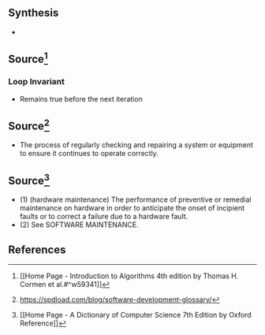 ## Synthesis
- 
## Source[^1]
### Loop Invariant
- Remains true before the next iteration

## Source[^2]
- The process of regularly checking and repairing a system or equipment to ensure it continues to operate correctly.

## Source[^3]
- (1) (hardware maintenance) The performance of preventive or remedial maintenance on hardware in order to anticipate the onset of incipient faults or to correct a failure due to a hardware fault. 
- (2) See SOFTWARE MAINTENANCE.
## References

[^1]:  [[Home Page - Introduction to Algorithms 4th edition by Thomas H. Cormen et al.#^w59341]]
[^2]: https://spdload.com/blog/software-development-glossary/
[^3]: [[Home Page - A Dictionary of Computer Science 7th Edition by Oxford Reference]]